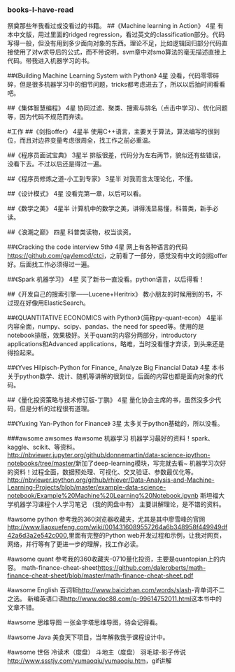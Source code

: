 ### books-I-have-read
祭奠那些年我看过或没看过的书籍。
##《Machine learning in Action》
4星
有本中文版，用过里面的ridged regression，看过英文的classification部分。代码写得一般，但没有用到多少面向对象的东西。理论不足，比如逻辑回归部分代码直接使用了对w求导后的公式，而不带说明，svm章中对smo算法的毫无描述直接上代码。带我进入机器学习的书。

##《Building Machine Learning System with Python》
4星
没看，代码零零碎碎，但是很多机器学习中的细节问题，tricks都考虑进去了，所以以后抽时间看看吧。

##《集体智慧编程》
4星
协同过滤、聚类、搜索与排名（点击中学习）、优化问题等，因为代码不规范而弃读。

#工作
##《剑指offer》
4星半
使用C++语言，主要关于算法，算法编写的很到位，而且对边界变量考虑很周全，找工作之前必重温。

##《程序员面试宝典》
3星半
排版很差，代码分为左右两节，貌似还有些错误，没看下去。不过以后还是得过一遍。

##《程序员修炼之道-小工到专家》
3星半
对我而言太理论化，不懂。

##《设计模式》
4星
没看完第一章，以后可以看。

##《数学之美》
4星半
计算机中的数学之美，讲得浅显易懂，科普类，新手必读。

##《浪潮之巅》
四星
科普类读物，权当谈资。

##《Cracking the code interview 5th》
4星
网上有各种语言的代码<https://github.com/gaylemcd/ctci>，之前看了一部分，感觉没有中文的剑指offer好。后面找工作必须得过一遍。

##《Spark 机器学习》
4星
买了新书一直没看。python语言，以后得看！

##《开发自己的搜索引擎——Lucene+Heritrix》
教小朋友的时候用到的书，不过现在好像用ElasticSearch。

##《QUANTITATIVE ECONOMICS with Python》（简称py-quant-econ）
4星半
内容全面，numpy、scipy、pandas、the need for speed等。使用的是notebook排版，效果极好。关于quant的内容分两部分，introductory applications和Advanced applications，略难，当时没看懂才弃读，到头来还是得捡起来。

##《Yves Hilpisch-Python for Finance_ Analyze Big Financial Data》
4星
本书关于python数学、统计、随机等讲解的很到位，后面的内容也都是面向对象的代码。

##《量化投资策略与技术修订版-丁鹏》
4星
量化协会主席的书，虽然没多少代码，但是分析的过程很有道理。

##《Yuxing Yan-Python for Finance》
3星
太多关于python基础的，所以没看。

###awsome awsomes
#awsome 机器学习
机器学习最好的资料！spark、kaggle、scikit、等资料。<http://nbviewer.jupyter.org/github/donnemartin/data-science-ipython-notebooks/tree/master/>新加了deep-learning模块，写完就去看~
机器学习次好的资料！过程全面，数据预处理、可视化、交叉验证、参数最优化等。<http://nbviewer.ipython.org/github/rhiever/Data-Analysis-and-Machine-Learning-Projects/blob/master/example-data-science-notebook/Example%20Machine%20Learning%20Notebook.ipynb>
斯坦福大学机器学习课程个人学习笔记 （我的网盘中有） 主要讲解理论，是不错的资料。

#awsome python
参考我的360浏览器收藏夹，尤其是其中廖雪峰的官网<http://www.liaoxuefeng.com/wiki/0014316089557264a6b348958f449949df42a6d3a2e542c000>,里面有完整的Python web开发过程和示例，让我对网页，网络，并行等有了更进一步的理解，找工作必读。

#awsome quant
参考我的360收藏夹-0710量化投资，主要是quantopian上的内容。
math-finance-cheat-sheet<https://github.com/daleroberts/math-finance-cheat-sheet/blob/master/math-finance-cheat-sheet.pdf>

#awsome English
百词斩<http://www.baicizhan.com/words/slash>-背单词不二之选。
新编英语口语<http://www.doc88.com/p-99614752011.html>这本书中的文章不错。

#awsome 思维导图
一张金字塔思维导图，待会记得看。

#awsome Java
美食天下项目，当年解救我于课程设计中。

#awsome 世俗
冷读术（度盘）
斗地主（度盘）
羽毛球-影子传说<http://www.ssstjy.com/yumaoqiu/yumaoqiu.htm>，gif讲解
